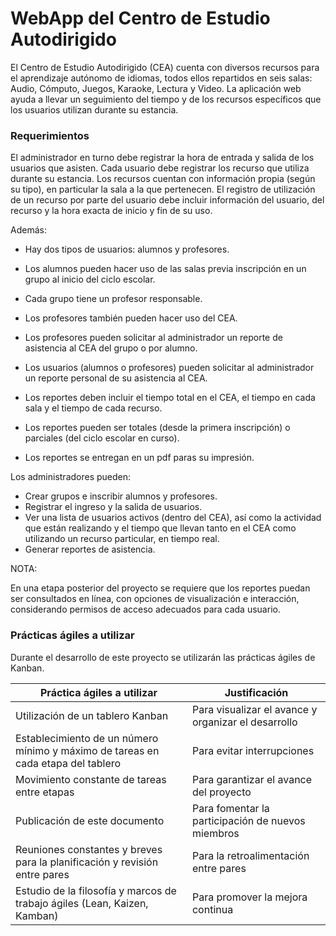 # WebApp del Centro de Estudio Autodirigido

El Centro de Estudio Autodirigido (CEA) cuenta con diversos recursos para el aprendizaje autónomo de idiomas, todos ellos repartidos en seis salas: Audio, Cómputo, Juegos, Karaoke, Lectura y Video. La aplicación web ayuda a llevar un seguimiento del tiempo y de los recursos específicos que los usuarios utilizan durante su estancia.

### Requerimientos

El administrador en turno debe registrar la hora de entrada y salida de los usuarios que asisten. Cada usuario debe registrar los recurso que utiliza durante su estancia. Los recursos cuentan con información propia (según su tipo), en particular la sala a la que pertenecen. El registro de utilización de un recurso por parte del usuario debe incluir información del usuario, del recurso y la hora exacta de inicio y fin de su uso.

Además:

* Hay dos tipos de usuarios: alumnos y profesores.
* Los alumnos pueden hacer uso de las salas previa inscripción en un grupo al inicio del ciclo escolar.
* Cada grupo tiene un profesor responsable.
* Los profesores también pueden hacer uso del CEA.
* Los profesores pueden solicitar al administrador un reporte de asistencia al CEA del grupo o por alumno.
* Los usuarios (alumnos o profesores) pueden solicitar al administrador un reporte personal de su asistencia al CEA.
* Los reportes deben incluir el tiempo total en el CEA, el tiempo en cada sala y el tiempo de cada recurso.
* Los reportes pueden ser totales (desde la primera inscripción) o parciales (del ciclo escolar en curso).

* Los reportes se entregan en un pdf paras su impresión. 

Los administradores pueden:

* Crear grupos e inscribir alumnos y profesores.
* Registrar el ingreso y la salida de usuarios.
* Ver una lista de usuarios activos (dentro del CEA), así como la actividad que están realizando y el tiempo que llevan tanto en el CEA como utilizando un recurso particular, en tiempo real.
* Generar reportes de asistencia.

NOTA:

En una etapa posterior del proyecto se requiere que los reportes puedan ser consultados en línea, con opciones de visualización e interacción, considerando permisos de acceso adecuados para cada usuario.



### Prácticas ágiles a utilizar

Durante el desarrollo de este proyecto se utilizarán las prácticas ágiles de Kanban.

| Práctica ágiles a utilizar | Justificación |
-----------------------------|---------------|
| Utilización de un tablero Kanban | Para visualizar el avance y organizar el desarrollo   |
| Establecimiento de un número mínimo y máximo de tareas en cada etapa del tablero |  Para evitar interrupciones |
| Movimiento constante de tareas entre etapas | Para garantizar el avance del proyecto |
| Publicación de este documento | Para fomentar la participación de nuevos miembros |
| Reuniones constantes y breves para la planificación y revisión entre pares | Para la retroalimentación entre pares |
| Estudio de la filosofía y marcos de trabajo ágiles (Lean, Kaizen, Kamban) | Para promover la mejora continua |


